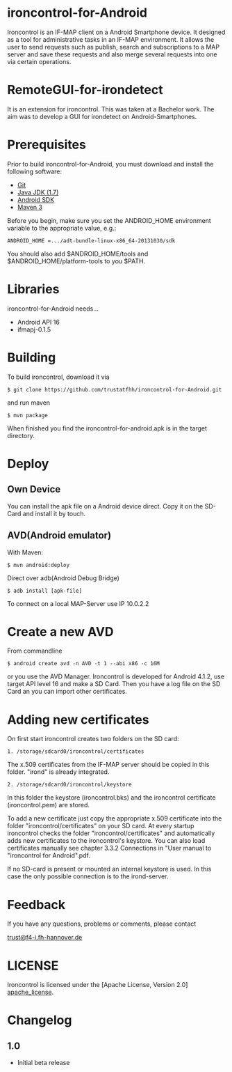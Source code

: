 ironcontrol-for-Android
=======================

Ironcontrol is an IF-MAP client on a Android Smartphone device. It designed as a tool for administrative tasks in an IF-MAP environment. It allows the user to send requests such as publish, search and subscriptions to a MAP server and save these requests and also merge several requests into one via certain operations.


RemoteGUI-for-irondetect
========================

It is an extension for ironcontrol. This was taken at a Bachelor work. The aim was to develop a GUI for irondetect on Android-Smartphones.


Prerequisites
=============
Prior to build ironcontrol-for-Android, you must download and install the following software:

* [Git][git]
* [Java JDK (1.7)][java]
* [Android SDK][android_sdk]
* [Maven 3][maven]

Before you begin, make sure you set the ANDROID_HOME environment variable to the appropriate value, e.g.:

    ANDROID_HOME =.../adt-bundle-linux-x86_64-20131030/sdk

You should also add $ANDROID_HOME/tools and $ANDROID_HOME/platform-tools to you $PATH.

Libraries
=========
ironcontrol-for-Android needs...

* Android API 16
* ifmapj-0.1.5


Building
========
To build ironcontrol, download it via 

    $ git clone https://github.com/trustatfhh/ironcontrol-for-Android.git

and run maven

    $ mvn package
	
When finished you find the ironcontrol-for-android.apk is in the target directory.


Deploy
======

Own Device
----------
You can install the apk file on a Android device direct. Copy it on the SD-Card and install it by touch.

AVD(Android emulator)
---------------------
With Maven:

    $ mvn android:deploy
	
Direct over adb(Android Debug Bridge)

    $ adb install [apk-file]

To connect on a local MAP-Server use IP 10.0.2.2

Create a new AVD
================
From commandline

    $ android create avd -n AVD -t 1 --abi x86 -c 16M

or you use the AVD Manager. Ironcontrol is developed for Android 4.1.2, use target API level 16 and make a SD Card. Then you have a log file on the SD Card an you can import other certificates. 



Adding new certificates
=======================
On first start ironcontrol creates two folders on the SD card:

    1. /storage/sdcard0/ironcontrol/certificates

The x.509 certificates from the IF-MAP server should be copied in this folder. "irond" is already integrated.

    2. /storage/sdcard0/ironcontrol/keystore

In this folder the keystore (ironcontrol.bks) and the ironcontrol certificate (ironcontrol.pem) are stored.

To add a new certificate just copy the appropriate x.509 certificate into the folder "ironcontrol/certificates" on your SD card.
At every startup ironcontrol checks the folder "ironcontrol/certificates" and automatically adds new certificates to the ironcontrol's keystore. You can also load certificates manually see chapter 3.3.2 Connections in "User manual to "ironcontrol for Android".pdf.

If no SD-card is present or mounted an internal keystore is used. In this case the only possible connection is to the irond-server.


Feedback
========
If you have any questions, problems or comments, please contact

<trust@f4-i.fh-hannover.de>


LICENSE
=======
Ironcontrol is licensed under the [Apache License, Version 2.0] [apache_license].


Changelog
=========

1.0
-----

* Initial beta release


[git]: http://git-scm.com/
[java]: http://www.oracle.com/technetwork/java/javase/downloads/index.html
[android_sdk]: http://developer.android.com/sdk/index.html
[maven]: http://maven.apache.org/
[apache_license]: http://www.apache.org/licenses/LICENSE-2.0.html
